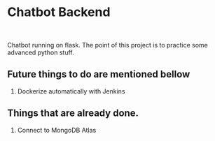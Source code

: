 <h1>Chatbot Backend</h1><br>
<p>Chatbot running on flask.
The point of this project is to practice some advanced python stuff.</p>
<h2>Future things to do are mentioned bellow</h2>
<ol>
<li>Dockerize automatically with Jenkins</li>
</ol>
<h2>Things that are already done.</h2>
<ol>
<li>Connect to MongoDB Atlas</li>
</ol>